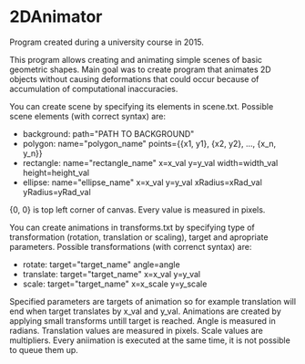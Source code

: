 # 2DAnimator
Program created during a university course in 2015.

This program allows creating and animating simple scenes of basic geometric shapes. 
Main goal was to create program that animates 2D objects without causing deformations that could occur because of accumulation of computational inaccuracies.

You can create scene by specifying its elements in scene.txt.
Possible scene elements (with correct syntax) are:
- background: path="PATH TO BACKGROUND"
- polygon: name="polygon_name" points={{x1, y1}, {x2, y2}, ..., {x_n, y_n}}
- rectangle: name="rectangle_name" x=x_val y=y_val width=width_val height=height_val
- ellipse: name="ellipse_name" x=x_val y=y_val xRadius=xRad_val yRadius=yRad_val

{0, 0} is top left corner of canvas.
Every value is measured in pixels.

You can create animations in transforms.txt by specifying type of transformation (rotation, translation or scaling), 
target and apropriate parameters.
Possible transformations (with correnct syntax) are:
- rotate: target="target_name" angle=angle
- translate: target="target_name" x=x_val y=y_val
- scale: target="target_name" x=x_scale y=y_scale

Specified parameters are targets of animation so for example translation will end when target translates by x_val and y_val.
Animations are created by applying small transforms untill target is reached.
Angle is measured in radians.
Translation values are measured in pixels.
Scale values are multipliers.
Every aniimation is executed at the same time, it is not possible to queue them up.

